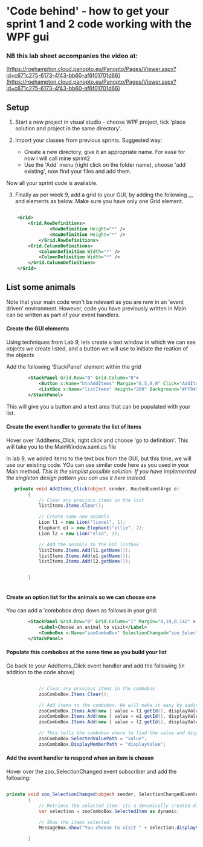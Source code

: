# 'Code behind' - how to get your sprint 1 and 2 code working with the WPF gui

### NB this lab sheet accompanies the video at:
[https://roehampton.cloud.panopto.eu/Panopto/Pages/Viewer.aspx?id=c671c275-6173-4f43-bb60-af6f01701d66](https://roehampton.cloud.panopto.eu/Panopto/Pages/Viewer.aspx?id=c671c275-6173-4f43-bb60-af6f01701d66)



##  Setup

   1. Start a new project in visual studio - choose WPF project, tick 'place solution and project in the same directory'.

   2. Import your classes from previous sprints. Suggested way: 
        * Create a new directory, give it an appropriate name.  For ease for now I will call mine sprint2
        * Use the 'Add' menu (right click on the folder name), choose 'add existing', now find your files and add them.

Now all your sprint code is available.

   3. Finally as per week 9, add a grid to your GUI, by adding the following __ <Grid> and </Grid> elements as below.  Make sure you have only one Grid element.

```xml

    <Grid>
        <Grid.RowDefinitions>
                <RowDefinition Height="*" />
                <RowDefinition Height="*" />
            </Grid.RowDefinitions>
        <Grid.ColumnDefinitions>
            <ColumnDefinition Width="*" />
            <ColumnDefinition Width="*" />
        </Grid.ColumnDefinitions>
    </Grid>

```


##  List some animals

Note that your main code won't be relevant as you are now in an 'event driven' environment.  However, code you have previously written in Main can be written as part of your event handlers.

#### Create the GUI elements

Using techniques from Lab 9, lets create a text window in which we can see objects we create listed, and a button we will use to initiate the reation of the objects

Add the following 'StackPanel' element within the grid

```xml
        <StackPanel Grid.Row="0" Grid.Column="0">
            <Button x:Name="btnAddItems" Margin="0,5,0,0" Click="AddItems_Click" Background="#FFA3A9E4">List</Button>
            <ListBox x:Name="listItems" Height="200" Background="#FF945E5E" />
        </StackPanel>

```

This will give you a button and a text area that can be populated with your list.


#### Create the event handler to generate the list of items

Hover over 'AddItems_Click, right click and choose 'go to definition'.  This will take you to the MainWindow.xaml.cs file

In lab 9, we added items to the text box from the GUI, but this time, we will use our existing code.  YOu can use similar code here as you used in your Main method.  _This is the simplist possible solution. If you have implemented the singleton design pattern you can use it here instead._

```c#
   private void AddItems_Click(object sender, RoutedEventArgs e)
        {
            // Clear any previous items in the list
            listItems.Items.Clear();

            // Create some new animals
            Lion l1 = new Lion("lionel", 1);
            Elephant e1 = new Elephant("ellie", 2);
            Lion l2 = new Lion("elsa", 3);

            // Add the animals to the GUI listbox
            listItems.Items.Add(l1.getName());
            listItems.Items.Add(e1.getName());
            listItems.Items.Add(l2.getName());


        }
 

```

#### Create an option list for the animals so we can choose one

You can add a 'combobox drop down as follows in your grid:

```xml
        <StackPanel Grid.Row="0" Grid.Column="1" Margin="0,19,0,142" >
            <Label>Choose an animal to visit</Label>
            <ComboBox x:Name="zooComboBox" SelectionChanged="zoo_SelectionChanged"></ComboBox>
        </StackPanel>
```

#### Populate this combobox at the same time as you build your list

Go back to your AddItems_Click event handler and add the following (in addition to the code above)

```c#

            // Clear any previous items in the combobox
            zooComboBox.Items.Clear();

            // Add items to the combobox. We will make it easy by adding a dynamic class with properties value and displayValue
            zooComboBox.Items.Add(new { value = l1.getId(), displayValue = l1.getName() });
            zooComboBox.Items.Add(new { value = e1.getId(), displayValue = e1.getName() }); 
            zooComboBox.Items.Add(new { value = l2.getId(), displayValue = l2.getName() }); 

            // This tells the combobox where to find the value and display value
            zooComboBox.SelectedValuePath = "value";
            zooComboBox.DisplayMemberPath = "displayValue";

```

#### Add the event handler to respond when an item is chosen

Hover over the zoo_SelectionChanged event subscriber and add the following:

```c#

private void zoo_SelectionChanged(object sender, SelectionChangedEventArgs e)
        {
            // Retrieve the selected item: its a dynamically created data stucture
            var selection = zooComboBox.SelectedItem as dynamic;

            // Show the items selected
            MessageBox.Show("You choose to visit " + selection.displayValue + " " + selection.value);

        }
```



